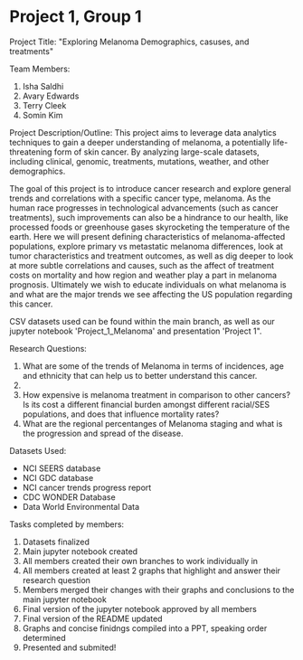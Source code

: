 # Project 1, Group 1

Project Title: "Exploring Melanoma Demographics, casuses, and treatments"

Team Members:
1. Isha Saldhi
2. Avary Edwards
3. Terry Cleek
4. Somin Kim
     
Project Description/Outline:
This project aims to leverage data analytics techniques to gain a deeper understanding of melanoma, a potentially life-threatening form of skin cancer. By analyzing large-scale datasets, including clinical, genomic, treatments, mutations, weather, and other demographics.

The goal of this project is to introduce cancer research and explore general trends and correlations with a specific cancer type, melanoma. As the human race progresses in technological advancements (such as cancer treatments), such improvements can also be a hindrance to our health, like processed foods or greenhouse gases skyrocketing the temperature of the earth. Here we will present defining characteristics of melanoma-affected populations, explore primary vs metastatic melanoma differences, look at tumor characteristics and treatment outcomes, as well as dig deeper to look at more subtle correlations and causes, such as the affect of treatment costs on mortality and how region and weather play a part in melanoma prognosis. Ultimately we wish to educate individuals on what melanoma is and what are the major trends we see affecting the US population regarding this cancer. 

CSV datasets used can be found within the main branch, as well as our jupyter notebook 'Project_1_Melanoma' and presentation 'Project 1".

Research Questions:
1. What are some of the trends of Melanoma in terms of incidences, age and ethnicity that can help us to better understand this cancer.
2.
3. How expensive is melanoma treatment in comparison to other cancers? Is its cost a different financial burden amongst different racial/SES populations, and does that influence mortality rates?
4. What are the regional percentanges of Melanoma staging and what is the progression and spread of the disease.
 

Datasets Used:
* NCI SEERS database
* NCI GDC database
* NCI cancer trends progress report
* CDC WONDER Database
* Data World Environmental Data

Tasks completed by members:
1. Datasets finalized
2. Main jupyter notebook created
3. All members created their own branches to work individually in
4. All members created at least 2 graphs that highlight and answer their research question
5. Members merged their changes with their graphs and conclusions to the main jupyter notebook
6. Final version of the jupyter notebook approved by all members
7. Final version of the README updated
8. Graphs and concise finidngs compiled into a PPT, speaking order determined
9. Presented and submited!
